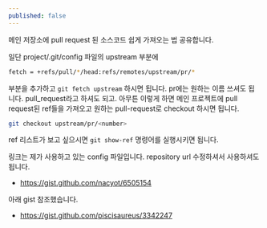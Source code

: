```yaml
---
published: false
---
```


메인 저장소에 pull request 된 소스코드 쉽게 가져오는 법 공유합니다.

일단 project/.git/config 파일의 upstream 부분에

```bash
fetch = +refs/pull/*/head:refs/remotes/upstream/pr/*
```

부분을 추가하고 `git fetch upstream` 하시면 됩니다. pr에는 원하는 이름
쓰셔도 됩니다. pull_request라고 하셔도 되고. 아무튼 이렇게 하면 메인
프로젝트에 pull request된 ref들을 가져오고 원하는 pull-request로
checkout 하시면 됩니다.

```sh
git checkout upstream/pr/<number>
```

ref 리스트가 보고 싶으시면 `git show-ref` 명령어를 실행시키면 됩니다.

링크는 제가 사용하고 있는 config 파일입니다. repository url 수정하셔서
사용하셔도 됩니다.

* https://gist.github.com/nacyot/6505154

아래 gist 참조했습니다.

* https://gist.github.com/piscisaureus/3342247
